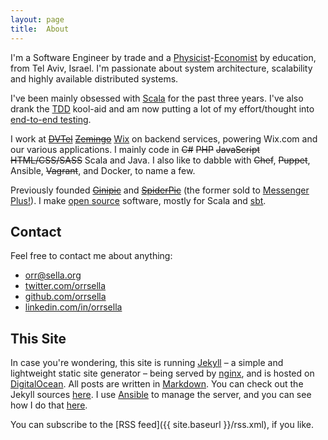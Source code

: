 ```yaml
---
layout: page
title:  About
---
```


I'm a Software Engineer by trade and a [Physicist](http://physics.tau.ac.il/)-[Economist](http://econ.tau.ac.il/) by education, from Tel Aviv, Israel. I'm passionate about system architecture, scalability and highly available distributed systems.

I've been mainly obsessed with [Scala](http://scala-lang.org) for the past three years. I've also drank the [TDD](http://www.growing-object-oriented-software.com/) kool-aid and am now putting a lot of my effort/thought into [end-to-end testing](/2014/09/24/true-end-to-end-testing-in-scala-scalapeno-2014-talk/).

I work at <del>[DVTel](http://www.dvtel.com)</del>  <del>[Zemingo](http://zemingo.com)</del>  [Wix](http://wix.com) on backend services, powering Wix.com and our various applications. I mainly code in <del>C#</del> <del>PHP</del> <del>JavaScript</del> <del>HTML/CSS/SASS</del> Scala and Java. I also like to dabble with <del>Chef</del>, <del>Puppet</del>, Ansible, <del>Vagrant</del>, and Docker, to name a few.

Previously founded <del>[Ginipic](http://ginipic.com)</del> and <del>[SpiderPic](http://spiderpic.com)</del> (the former sold to [Messenger Plus!](http://www.msgplus.net/)). I make [open source](https://github.com/orrsella) software, mostly for Scala and [sbt](http://scala-sbt.org).

## Contact

Feel free to contact me about anything:

* [orr@sella.org](mailto:orr@sella.org)
* [twitter.com/orrsella](https://twitter.com/orrsella)
* [github.com/orrsella](https://github.com/orrsella)
* [linkedin.com/in/orrsella](https://linkedin.com/in/orrsella)

## This Site

In case you're wondering, this site is running [Jekyll](http://jekyllrb.com/) – a simple and lightweight static site generator – being served by [nginx](http://nginx.org/), and is hosted on [DigitalOcean](https://www.digitalocean.com/?refcode=4221a39d182a). All posts are written in [Markdown](http://daringfireball.net/projects/markdown/). You can check out the Jekyll sources [here](https://github.com/orrsella/orrsella.com). I use [Ansible](http://www.ansible.com) to manage the server, and you can see how I do that [here](https://github.com/orrsella/mah-server).

You can subscribe to the [RSS feed]({{ site.baseurl }}/rss.xml), if you like.
